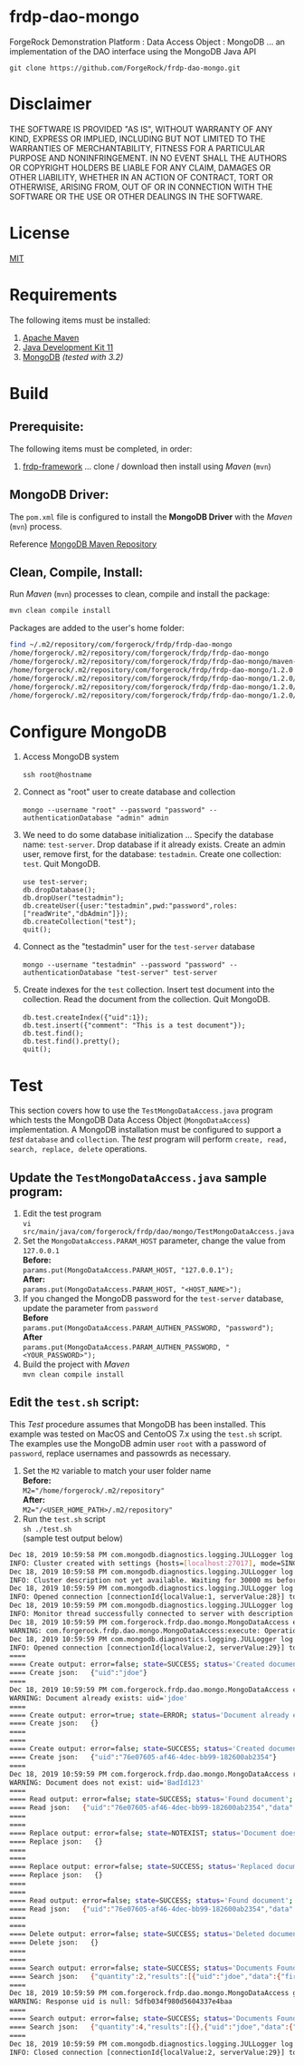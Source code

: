 # frdp-dao-mongo

ForgeRock Demonstration Platform : Data Access Object : MongoDB ... an implementation of the DAO interface using the MongoDB Java API

`git clone https://github.com/ForgeRock/frdp-dao-mongo.git`

# Disclaimer

THE SOFTWARE IS PROVIDED "AS IS", WITHOUT WARRANTY OF ANY KIND, EXPRESS OR IMPLIED, INCLUDING BUT NOT LIMITED TO THE WARRANTIES OF MERCHANTABILITY, FITNESS FOR A PARTICULAR PURPOSE AND NONINFRINGEMENT. IN NO EVENT SHALL THE AUTHORS OR COPYRIGHT HOLDERS BE LIABLE FOR ANY CLAIM, DAMAGES OR OTHER LIABILITY, WHETHER IN AN ACTION OF CONTRACT, TORT OR OTHERWISE, ARISING FROM, OUT OF OR IN CONNECTION WITH THE SOFTWARE OR THE USE OR OTHER DEALINGS IN THE SOFTWARE.

# License

[MIT](/LICENSE)

# Requirements

The following items must be installed:

1. [Apache Maven](https://maven.apache.org/)
1. [Java Development Kit 11](https://openjdk.java.net/projects/jdk/11/)
1. [MongoDB](https://www.mongodb.com) *(tested with 3.2)*

# Build

## Prerequisite:

The following items must be completed, in order:

1. [frdp-framework](https://github.com/ForgeRock/frdp-framework) ... clone / download then install using *Maven* (`mvn`)

## MongoDB Driver:

The `pom.xml` file is configured to install the **MongoDB Driver** with the *Maven* (`mvn`) process.

Reference [MongoDB Maven Repository](https://mvnrepository.com/artifact/org.mongodb/mongo-java-driver/3.7.1)

## Clean, Compile, Install:

Run *Maven* (`mvn`) processes to clean, compile and install the package:

```bash
mvn clean compile install
```

Packages are added to the user's home folder: 

```bash
find ~/.m2/repository/com/forgerock/frdp/frdp-dao-mongo
/home/forgerock/.m2/repository/com/forgerock/frdp/frdp-dao-mongo
/home/forgerock/.m2/repository/com/forgerock/frdp/frdp-dao-mongo/maven-metadata-local.xml
/home/forgerock/.m2/repository/com/forgerock/frdp/frdp-dao-mongo/1.2.0
/home/forgerock/.m2/repository/com/forgerock/frdp/frdp-dao-mongo/1.2.0/frdp-dao-mongo-1.2.0.pom
/home/forgerock/.m2/repository/com/forgerock/frdp/frdp-dao-mongo/1.2.0/_remote.repositories
/home/forgerock/.m2/repository/com/forgerock/frdp/frdp-dao-mongo/1.2.0/frdp-dao-mongo-1.2.0.jar
```

# Configure MongoDB

1. Access MongoDB system \
\
`ssh root@hostname` 

1. Connect as "root" user to create database and collection \
\
`mongo --username "root" --password "password" --authenticationDatabase "admin" admin`
1. We need to do some database initialization ... 
Specify the database name: `test-server`.
Drop database if it already exists. 
Create an admin user, remove first, for the database: `testadmin`. 
Create one collection: `test`. Quit MongoDB. \
\
`use test-server;` \
`db.dropDatabase();` \
`db.dropUser("testadmin");` \
`db.createUser({user:"testadmin",pwd:"password",roles:["readWrite","dbAdmin"]});` \
`db.createCollection("test");` \
`quit();`

1. Connect as the "testadmin" user for the `test-server` database \
\
`mongo --username "testadmin" --password "password" --authenticationDatabase "test-server" test-server`
1. Create indexes for the `test` collection. 
Insert test document into the collection. 
Read the document from the collection. Quit MongoDB. \
\
`db.test.createIndex({"uid":1});` \
`db.test.insert({"comment": "This is a test document"});` \
`db.test.find();` \
`db.test.find().pretty();` \
`quit();`

# Test 

This section covers how to use the `TestMongoDataAccess.java` program which tests the MongoDB Data Access Object (`MongoDataAccess`) implementation.  A MongoDB installation must be configured to support a *test* `database` and `collection`.  The *test* program will perform `create, read, search, replace, delete` operations.

## Update the `TestMongoDataAccess.java` sample program:

1. Edit the test program \
`vi src/main/java/com/forgerock/frdp/dao/mongo/TestMongoDataAccess.java`
1. Set the `MongoDataAccess.PARAM_HOST` parameter, change the value from `127.0.0.1` \
**Before:** \
`params.put(MongoDataAccess.PARAM_HOST, "127.0.0.1");` \
**After:** \
`params.put(MongoDataAccess.PARAM_HOST, "<HOST_NAME>");`
1. If you changed the MongoDB password for the `test-server` database, update the parameter from `password` \
**Before** \
`params.put(MongoDataAccess.PARAM_AUTHEN_PASSWORD, "password");` \
**After** \
`params.put(MongoDataAccess.PARAM_AUTHEN_PASSWORD, "<YOUR_PASSWORD>");`
1. Build the project with *Maven* \
`mvn clean compile install`

## Edit the `test.sh` script:

This *Test* procedure assumes that MongoDB has been installed. This example was tested on MacOS and CentoOS 7.x using the `test.sh` script.  The examples use the MongoDB admin user `root` with a password of `password`, replace usernames and passowrds as necessary.

1. Set the `M2` variable to match your user folder name \
**Before:** \
`M2="/home/forgerock/.m2/repository"` \
**After:** \
`M2="/<USER_HOME_PATH>/.m2/repository"`
1. Run the `test.sh` script \
`sh ./test.sh` \
(sample test output below)

```bash
Dec 18, 2019 10:59:58 PM com.mongodb.diagnostics.logging.JULLogger log
INFO: Cluster created with settings {hosts=[localhost:27017], mode=SINGLE, requiredClusterType=UNKNOWN, serverSelectionTimeout='30000 ms', maxWaitQueueSize=500}
Dec 18, 2019 10:59:58 PM com.mongodb.diagnostics.logging.JULLogger log
INFO: Cluster description not yet available. Waiting for 30000 ms before timing out
Dec 18, 2019 10:59:59 PM com.mongodb.diagnostics.logging.JULLogger log
INFO: Opened connection [connectionId{localValue:1, serverValue:28}] to localhost:27017
Dec 18, 2019 10:59:59 PM com.mongodb.diagnostics.logging.JULLogger log
INFO: Monitor thread successfully connected to server with description ServerDescription{address=localhost:27017, type=STANDALONE, state=CONNECTED, ok=true, version=ServerVersion{versionList=[3, 2, 22]}, minWireVersion=0, maxWireVersion=4, maxDocumentSize=16777216, logicalSessionTimeoutMinutes=null, roundTripTimeNanos=1975504}
Dec 18, 2019 10:59:59 PM com.forgerock.frdp.dao.mongo.MongoDataAccess execute
WARNING: com.forgerock.frdp.dao.mongo.MongoDataAccess:execute: Operation object is null
Dec 18, 2019 10:59:59 PM com.mongodb.diagnostics.logging.JULLogger log
INFO: Opened connection [connectionId{localValue:2, serverValue:29}] to localhost:27017
====
==== Create output: error=false; state=SUCCESS; status='Created document'; params=none
==== Create json:   {"uid":"jdoe"}
====
Dec 18, 2019 10:59:59 PM com.forgerock.frdp.dao.mongo.MongoDataAccess create
WARNING: Document already exists: uid='jdoe'
====
==== Create output: error=true; state=ERROR; status='Document already exists: uid='jdoe''; params=none
==== Create json:   {}
====
====
==== Create output: error=false; state=SUCCESS; status='Created document'; params=none
==== Create json:   {"uid":"76e07605-af46-4dec-bb99-182600ab2354"}
====
Dec 18, 2019 10:59:59 PM com.forgerock.frdp.dao.mongo.MongoDataAccess read
WARNING: Document does not exist: uid='BadId123'
====
==== Read output: error=false; state=SUCCESS; status='Found document'; params=none
==== Read json:   {"uid":"76e07605-af46-4dec-bb99-182600ab2354","data":{"firstname":"Jack","organization":"CTU","title":"Agent","lastname":"Bauer","info":{"package":"com.forgerock.frdp.dao.mongo","filename":"TestMongoDataAccess.java","classname":"TestMongoDataAccess","language":"java"}},"timestamps":{"created":"2019-12-18T22:59:59.165-0600"}}
====
====
==== Replace output: error=false; state=NOTEXIST; status='Document does not exist: uid='NotExistUid''; params=none
==== Replace json:   {}
====
====
==== Replace output: error=false; state=SUCCESS; status='Replaced document'; params=none
==== Replace json:   {}
====
====
==== Read output: error=false; state=SUCCESS; status='Found document'; params=none
==== Read json:   {"uid":"76e07605-af46-4dec-bb99-182600ab2354","data":{"firstname":"Jack","organization":"CTU","comment":"Created from Test for MongoDataAccess class","title":"Agent","lastname":"Bauer","info":{"package":"com.forgerock.frdp.dao.mongo","filename":"TestMongoDataAccess.java","classname":"TestMongoDataAccess","language":"java"},"status":"Updated"},"timestamps":{"created":"2019-12-18T22:59:59.165-0600","updated":"2019-12-18T22:59:59.181-0600"}}
====
====
==== Delete output: error=false; state=SUCCESS; status='Deleted document'; params=none
==== Delete json:   {}
====
====
==== Search output: error=false; state=SUCCESS; status='Documents Found: 2'; params=none
==== Search json:   {"quantity":2,"results":[{"uid":"jdoe","data":{"firstname":"John","organization":"Acme","title":"Engineer","lastname":"Doe","info":{"package":"com.forgerock.frdp.dao.mongo","filename":"TestMongoDataAccess.java","classname":"TestMongoDataAccess","language":"java"}}},{"uid":"456983b2-f472-4f4a-9184-3244636c28d0","data":{"firstname":"John","organization":"Gov","title":"Leader","lastname":"Hancock","info":{"package":"com.forgerock.frdp.dao.mongo","filename":"TestMongoDataAccess.java","classname":"TestMongoDataAccess","language":"java"}}}]}
====
Dec 18, 2019 10:59:59 PM com.forgerock.frdp.dao.mongo.MongoDataAccess getResultsFromQuery
WARNING: Response uid is null: 5dfb034f980d5604337e4baa
====
==== Search output: error=false; state=SUCCESS; status='Documents Found: 4'; params=none
==== Search json:   {"quantity":4,"results":[{},{"uid":"jdoe","data":{"firstname":"John","organization":"Acme","title":"Engineer","lastname":"Doe","info":{"package":"com.forgerock.frdp.dao.mongo","filename":"TestMongoDataAccess.java","classname":"TestMongoDataAccess","language":"java"}}},{"uid":"456983b2-f472-4f4a-9184-3244636c28d0","data":{"firstname":"John","organization":"Gov","title":"Leader","lastname":"Hancock","info":{"package":"com.forgerock.frdp.dao.mongo","filename":"TestMongoDataAccess.java","classname":"TestMongoDataAccess","language":"java"}}},{"uid":"d1aa59a3-41e3-4b7d-99ca-96e999807add","data":{"firstname":"Jack","organization":"Trading","title":"Captain","lastname":"Sparro","info":{"package":"com.forgerock.frdp.dao.mongo","filename":"TestMongoDataAccess.java","classname":"TestMongoDataAccess","language":"java"}}}]}
====
Dec 18, 2019 10:59:59 PM com.mongodb.diagnostics.logging.JULLogger log
INFO: Closed connection [connectionId{localValue:2, serverValue:29}] to localhost:27017 because the pool has been closed.
```
